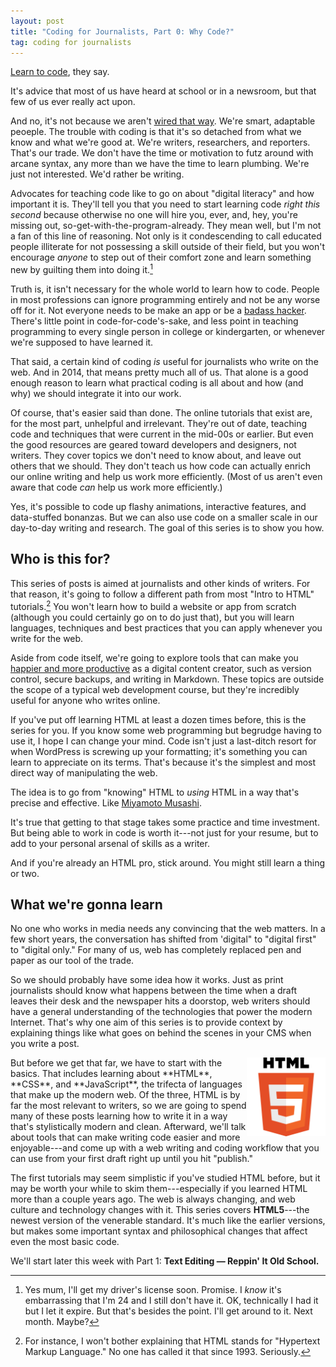```yaml
---
layout: post
title: "Coding for Journalists, Part 0: Why Code?"
tag: coding for journalists
---
```



[Learn to code](http://www.niemanlab.org/2012/09/miranda-mulligan-want-to-produce-hirable-grads-journalism-schools-teach-them-to-code/), they say.

It's advice that most of us have heard at school or in a newsroom, but that few of us ever really act upon.

And no, it's not because we aren't [wired that way](http://j-source.ca/article/opinion-why-journalism-schools-must-teach-code—even-if-every-journalist-not-wired-way). We're smart, adaptable peoeple. The trouble with coding is that it's so detached from what we know and what we're good at. We're writers, researchers, and reporters. That's our trade. We don't have the time or motivation to futz around with arcane syntax, any more than we have the time to learn plumbing. We're just not interested. We'd rather be writing.

Advocates for teaching code like to go on about "digital literacy" and how important it is. They'll tell you that you need to start learning code *right this second* because otherwise no one will hire you, ever, and, hey, you're missing out, so-get-with-the-program-already. They mean well, but I'm not a fan of this line of reasoning. Not only is it condescending to call educated people illiterate for not possessing a skill outside of their field, but you won't encourage *anyone* to step out of their comfort zone and learn something new by guilting them into doing it.[^driver]

Truth is, it isn't necessary for the whole world to learn how to code. People in most professions can ignore programming entirely and not be any worse off for it. Not everyone needs to be make an app or be a [badass hacker](https://www.youtube.com/watch?v=dFUlAQZB9Ng). There's little point in code-for-code's-sake, and less point in teaching programming to every single person in college or kindergarten, or whenever we're supposed to have learned it.

That said, a certain kind of coding _is_ useful for journalists who write on the web. And in 2014, that means pretty much all of us. That alone is a good enough reason to learn what practical coding is all about and how (and why) we should integrate it into our work.

Of course, that's easier said than done. The online tutorials that exist are, for the most part, unhelpful and irrelevant. They're out of date, teaching code and techniques that were current in the mid-00s or earlier. But even the good resources are geared toward developers and designers, not writers. They cover topics we don't need to know about, and leave out others that we should. They don't teach us how code can actually enrich our online writing and help us work more efficiently. (Most of us aren't even aware that code _can_ help us work more efficiently.)

Yes, it's possible to code up flashy animations, interactive features, and data-stuffed bonanzas. But we can also use code on a smaller scale in our day-to-day writing and research. The goal of this series is to show you how.


## Who is this for?


This series of posts is aimed at journalists and other kinds of writers. For that reason, it's going to follow a different path from most "Intro to HTML" tutorials.[^hyper] You won't learn how to build a website or app from scratch (although you could certainly go on to do just that), but you will learn languages, techniques and best practices that you can apply whenever you write for the web.

Aside from code itself, we're going to explore tools that can make you [happier and more productive](https://www.youtube.com/watch?v=xK0njkATf84&feature=kp) as a digital content creator, such as version control, secure backups, and writing in Markdown. These topics are outside the scope of a typical web development course, but they're incredibly useful for anyone who writes online.

If you've put off learning HTML at least a dozen times before, this is the series for you. If you know some web programming but begrudge having to use it, I hope I can change your mind. Code isn't just a last-ditch resort for when WordPress is screwing up your formatting; it's something you can learn to appreciate on its terms. That's because it's the simplest and most direct way of manipulating the web.

The idea is to go from "knowing" HTML to _using_ HTML in a way that's precise and effective. Like [Miyamoto Musashi](http://en.wikipedia.org/wiki/The_Book_of_Five_Rings).

It's true that getting to that stage takes some practice and time investment. But being able to work in code is worth it---not just for your resume, but to add to your personal arsenal of skills as a writer.

And if you're already an HTML pro, stick around. You might still learn a thing or two.

## What we're gonna learn

No one who works in media needs any convincing that the web matters. In a few short years, the conversation has shifted from 'digital" to "digital first" to "digital only." For many of us, web has completely replaced pen and paper as our tool of the trade.

So we should probably have some idea how it works. Just as print journalists should know what happens between the time when a draft leaves their desk and the newspaper hits a doorstop, web writers should have a general understanding of the technologies that power the modern Internet. That's why one aim of this series is to provide context by explaining things like what goes on behind the scenes in your CMS when you write a post.

<img src="/public/img/HTML5_Logo_512.png" style="float: right; width: 25%; height: 25%" />
But before we get that far, we have to start with the basics. That includes learning about **HTML**, **CSS**, and **JavaScript**, the trifecta of languages that make up the modern web. Of the three, HTML is by far the most relevant to writers, so we are going to spend many of these posts learning how to write it in a way that's stylistically modern and clean. Afterward, we'll talk about tools that can make writing code easier and more enjoyable---and come up with a web writing and coding workflow that you can use from your first draft right up until you hit "publish."

The first tutorials may seem simplistic if you've studied HTML before, but it may be worth your while to skim them---especially if you learned HTML more than a couple years ago. The web is always changing, and web culture and technology changes with it. This series covers **HTML5**---the newest version of the venerable standard. It's much like the earlier versions, but makes some important syntax and philosophical changes that affect even the most basic code.

We'll start later this week with Part 1: **Text Editing — Reppin' It Old School.**

[^hyper]: For instance, I won't bother explaining that HTML stands for "Hypertext Markup Language." No one has called it that since 1993. Seriously.

[^driver]: Yes mum, I'll get my driver's license soon. Promise. I _know_ it's embarrassing that I'm 24 and I still don't have it. OK, technically I had it but I let it expire. But that's besides the point. I'll get around to it. Next month. Maybe?